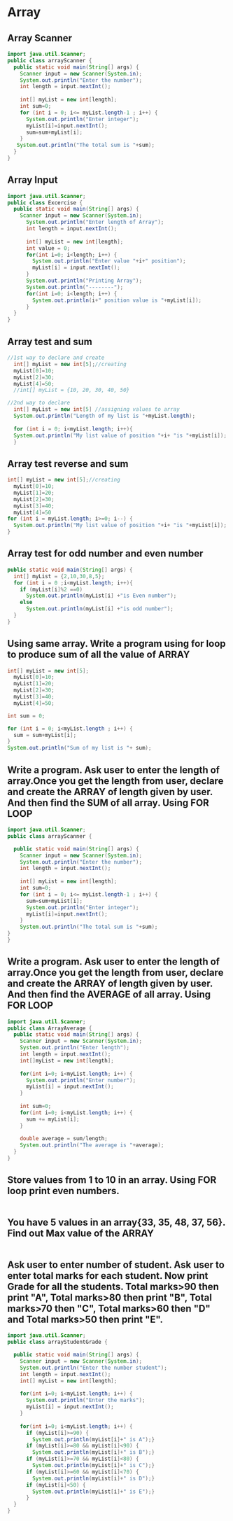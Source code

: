 Array
=====
Array Scanner
-------------
```java
import java.util.Scanner;
public class arrayScanner {
  public static void main(String[] args) {
    Scanner input = new Scanner(System.in);
    System.out.println("Enter the number");
    int length = input.nextInt();
		
    int[] myList = new int[length];
    int sum=0;
    for (int i = 0; i<= myList.length-1 ; i++) {
      System.out.println("Enter integer");
      myList[i]=input.nextInt();
      sum=sum+myList[i];
    }
   System.out.println("The total sum is "+sum);
  }
}
```
Array Input
-----------
```java
import java.util.Scanner;
public class Excercise {
  public static void main(String[] args) {
    Scanner input = new Scanner(System.in);
      System.out.println("Enter length of Array");
      int length = input.nextInt();
		
      int[] myList = new int[length];
      int value = 0;
      for(int i=0; i<length; i++) {
        System.out.println("Enter value "+i+" position");
        myList[i] = input.nextInt();
      }
      System.out.println("Printing Array");
      System.out.println("--------");
      for(int i=0; i<length; i++) {
        System.out.println(i+" position value is "+myList[i]);
      }
  }
}
```
Array test and sum
------------------
```java
//1st way to declare and create
  int[] myList = new int[5];//creating
  myList[0]=10;
  myList[2]=30;
  myList[4]=50;
  //int[] myList = {10, 20, 30, 40, 50}
```		
```java
//2nd way to declare
  int[] myList = new int[5] //assigning values to array
  System.out.println("Length of my list is "+myList.length);
    
  for (int i = 0; i<myList.length; i++){
  System.out.println("My list value of position "+i+ "is "+myList[i]);
  }
```
Array test reverse and sum
--------------------------
```java
int[] myList = new int[5];//creating
  myList[0]=10;
  myList[1]=20;
  myList[2]=30;
  myList[3]=40;
  myList[4]=50
for (int i = myList.length; i>=0; i--) {
  System.out.println("My list value of position "+i+ "is "+myList[i]);
}
```
Array test for odd number and even number
-----------------------------------------
```java
public static void main(String[] args) {
  int[] myList = {2,10,30,8,5};
  for (int i = 0 ;i<myList.length; i++){    
    if (myList[i]%2 ==0)
      System.out.println(myList[i] +"is Even number");
    else 
      System.out.println(myList[i] +"is odd number");
  }
}
```
Using same array. Write a program using for loop to produce sum of all the value of ARRAY
-----------------------------------------------------------------------------------------
```java
int[] myList = new int[5];
  myList[0]=10;
  myList[1]=20;
  myList[2]=30;
  myList[3]=40;
  myList[4]=50;

int sum = 0;

for (int i = 0; i<myList.length ; i++) {
  sum = sum+myList[i];
}
System.out.println("Sum of my list is "+ sum);
```
Write a program. Ask user to enter the length of array.Once you get the length from user, declare and create the ARRAY of length given by user. And then find the SUM of all array. Using FOR LOOP
-------------------------------------------------------------------------------------------------------------------------
```java
import java.util.Scanner;
public class arrayScanner {

  public static void main(String[] args) {
    Scanner input = new Scanner(System.in);
    System.out.println("Enter the number");
    int length = input.nextInt();
    
    int[] myList = new int[length];
    int sum=0;
    for (int i = 0; i<= myList.length-1 ; i++) {
      sum=sum+myList[i];
      System.out.println("Enter integer");
      myList[i]=input.nextInt();
    }
    System.out.println("The total sum is "+sum);
}
}
```
Write a program. Ask user to enter the length of array.Once you get the length from user, declare and create the ARRAY of length given by user. And then find the AVERAGE of all array. Using FOR LOOP
-------------------------------------------------------------------------------------------------------------------------
```java
import java.util.Scanner;
public class ArrayAverage {
  public static void main(String[] args) {
    Scanner input = new Scanner(System.in);
    System.out.println("Enter length");
    int length = input.nextInt();
    int[]myList = new int[length];
		
    for(int i=0; i<myList.length; i++) {
      System.out.println("Enter number");
      myList[i] = input.nextInt();
    }
		
    int sum=0;
    for(int i=0; i<myList.length; i++) {
      sum += myList[i];
    }
		
    double average = sum/length;
    System.out.println("The average is "+average);
  }
}
```
Store values from 1 to 10 in an array. Using FOR loop print even numbers.
--------------------------------------------------------------------------
```java

```
You have 5 values in an array{33, 35, 48, 37, 56}. Find out Max value of the ARRAY
----------------------------------------------------------------------------------
```java

```
Ask user to enter number of student. Ask user to enter total marks for each student. Now print Grade for all the students. Total marks>90 then print "A", Total marks>80 then print "B", Total marks>70 then "C", Total marks>60 then "D" and Total marks>50 then print "E".
-------------------------------------------------------------------------------------------------------------------------
```java
import java.util.Scanner;
public class arrayStudentGrade {

  public static void main(String[] args) {
    Scanner input = new Scanner(System.in);
    System.out.println("Enter the number student");
    int length = input.nextInt();
    int[] myList = new int[length];
		
    for(int i=0; i<myList.length; i++) {
      System.out.println("Enter the marks");
      myList[i] = input.nextInt();
    }
		
    for(int i=0; i<myList.length; i++) {
      if (myList[i]>=90) {
        System.out.println(myList[i]+" is A");}
      if (myList[i]>=80 && myList[i]<90) {
        System.out.println(myList[i]+" is B");}
      if (myList[i]>=70 && myList[i]<80) {
        System.out.println(myList[i]+" is C");}
      if (myList[i]>=60 && myList[i]<70) {
        System.out.println(myList[i]+" is D");}
      if (myList[i]<50) {
        System.out.println(myList[i]+" is E");}	
      }
  }
}
```
